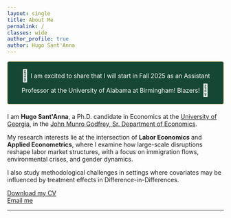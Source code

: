```yaml
---
layout: single
title: About Me
permalink: /
classes: wide
author_profile: true
author: Hugo Sant'Anna
---
```


<div style="background-color: #154734; padding: 15px; border: 1px solid #C8B37D; border-radius: 4px; text-align: center; margin-bottom: 20px; color: #ffffff;">
  <span style="font-size: 2em; vertical-align: middle;">🐲</span>
  <span style="vertical-align: middle;">I am excited to share that I will start in Fall 2025 as an Assistant Professor at the University of Alabama at Birmingham! Blazers! </span>
  <span style="font-size: 2em; vertical-align: middle;">🐲</span>
</div>

I am **Hugo Sant'Anna**, a Ph.D. candidate in Economics at the [University of Georgia](https://www.uga.edu/), in the [John Munro Godfrey, Sr. Department of Economics](https://www.terry.uga.edu/economics/).

My research interests lie at the intersection of **Labor Economics** and **Applied Econometrics**, where I examine how large-scale disruptions reshape labor market structures, with a focus on immigration flows, environmental crises, and gender dynamics.

I also study methodological challenges in settings where covariates may be influenced by treatment effects in Difference-in-Differences.

[Download my CV](files/hsantannaCV.pdf)  
[Email me](mailto:hsantanna@uga.edu)

---
